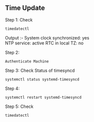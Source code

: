 ## Time Update
Step 1: Check
```
timedatectl
```
Output :-   System clock synchronized: yes </br>
            NTP service: active
            RTC in local TZ: no


Step 2:
```
Authenticate Machine
```

Step 3: Check Status of timesyncd
```
systemctl status systemd-timesyncd

```
Step 4:
```
systemctl restart systemd-timesyncd
```
Step 5: Check
```
timedatectl
```